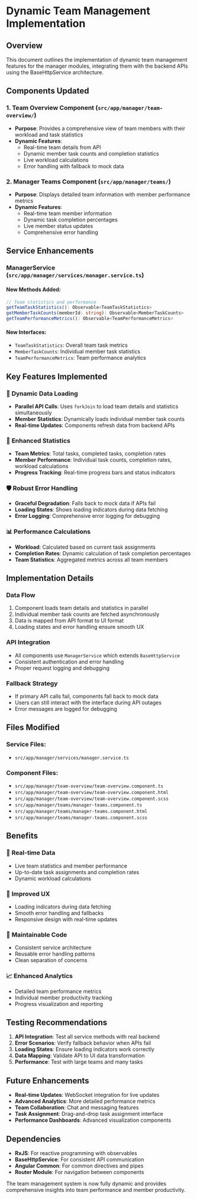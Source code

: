 # Dynamic Team Management Implementation

## Overview

This document outlines the implementation of dynamic team management features for the manager modules, integrating them with the backend APIs using the BaseHttpService architecture.

## Components Updated

### 1. **Team Overview Component** (`src/app/manager/team-overview/`)
- **Purpose**: Provides a comprehensive view of team members with their workload and task statistics
- **Dynamic Features**:
  - Real-time team details from API
  - Dynamic member task counts and completion statistics
  - Live workload calculations
  - Error handling with fallback to mock data

### 2. **Manager Teams Component** (`src/app/manager/teams/`)
- **Purpose**: Displays detailed team information with member performance metrics
- **Dynamic Features**:
  - Real-time team member information
  - Dynamic task completion percentages
  - Live member status updates
  - Comprehensive error handling

## Service Enhancements

### **ManagerService** (`src/app/manager/services/manager.service.ts`)

#### New Methods Added:
```typescript
// Team statistics and performance
getTeamTaskStatistics(): Observable<TeamTaskStatistics>
getMemberTaskCounts(memberId: string): Observable<MemberTaskCounts>
getTeamPerformanceMetrics(): Observable<TeamPerformanceMetrics>
```

#### New Interfaces:
- `TeamTaskStatistics`: Overall team task metrics
- `MemberTaskCounts`: Individual member task statistics
- `TeamPerformanceMetrics`: Team performance analytics

## Key Features Implemented

### 🔄 **Dynamic Data Loading**
- **Parallel API Calls**: Uses `forkJoin` to load team details and statistics simultaneously
- **Member Statistics**: Dynamically loads individual member task counts
- **Real-time Updates**: Components refresh data from backend APIs

### 🎯 **Enhanced Statistics**
- **Team Metrics**: Total tasks, completed tasks, completion rates
- **Member Performance**: Individual task counts, completion rates, workload calculations
- **Progress Tracking**: Real-time progress bars and status indicators

### 🛡️ **Robust Error Handling**
- **Graceful Degradation**: Falls back to mock data if APIs fail
- **Loading States**: Shows loading indicators during data fetching
- **Error Logging**: Comprehensive error logging for debugging

### 📊 **Performance Calculations**
- **Workload**: Calculated based on current task assignments
- **Completion Rates**: Dynamic calculation of task completion percentages
- **Team Statistics**: Aggregated metrics across all team members

## Implementation Details

### **Data Flow**
1. Component loads team details and statistics in parallel
2. Individual member task counts are fetched asynchronously
3. Data is mapped from API format to UI format
4. Loading states and error handling ensure smooth UX

### **API Integration**
- All components use `ManagerService` which extends `BaseHttpService`
- Consistent authentication and error handling
- Proper request logging and debugging

### **Fallback Strategy**
- If primary API calls fail, components fall back to mock data
- Users can still interact with the interface during API outages
- Error messages are logged for debugging

## Files Modified

### Service Files:
- `src/app/manager/services/manager.service.ts`

### Component Files:
- `src/app/manager/team-overview/team-overview.component.ts`
- `src/app/manager/team-overview/team-overview.component.html`
- `src/app/manager/team-overview/team-overview.component.scss`
- `src/app/manager/teams/manager-teams.component.ts`
- `src/app/manager/teams/manager-teams.component.html`
- `src/app/manager/teams/manager-teams.component.scss`

## Benefits

### 🚀 **Real-time Data**
- Live team statistics and member performance
- Up-to-date task assignments and completion rates
- Dynamic workload calculations

### 🎨 **Improved UX**
- Loading indicators during data fetching
- Smooth error handling and fallbacks
- Responsive design with real-time updates

### 🔧 **Maintainable Code**
- Consistent service architecture
- Reusable error handling patterns
- Clean separation of concerns

### 📈 **Enhanced Analytics**
- Detailed team performance metrics
- Individual member productivity tracking
- Progress visualization and reporting

## Testing Recommendations

1. **API Integration**: Test all service methods with real backend
2. **Error Scenarios**: Verify fallback behavior when APIs fail
3. **Loading States**: Ensure loading indicators work correctly
4. **Data Mapping**: Validate API to UI data transformation
5. **Performance**: Test with large teams and many tasks

## Future Enhancements

- **Real-time Updates**: WebSocket integration for live updates
- **Advanced Analytics**: More detailed performance metrics
- **Team Collaboration**: Chat and messaging features
- **Task Assignment**: Drag-and-drop task assignment interface
- **Performance Dashboards**: Advanced visualization components

## Dependencies

- **RxJS**: For reactive programming with observables
- **BaseHttpService**: For consistent API communication
- **Angular Common**: For common directives and pipes
- **Router Module**: For navigation between components

The team management system is now fully dynamic and provides comprehensive insights into team performance and member productivity.
